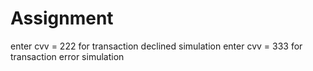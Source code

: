 # Assignment
enter cvv = 222 for transaction declined simulation
enter cvv = 333 for transaction error simulation
